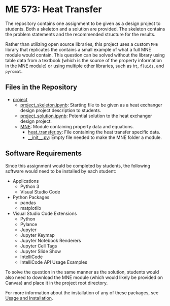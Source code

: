 # ME 573: Heat Transfer

The repository contains one assignment to be given as a design project to students. Both a skeleton and a solution are provided. The skeleton contains the problem statements and the recommended structure for the results. 

Rather than utilizing open source libraries, this project uses a custom `MNE` library that replicates the contains a small example of what a full MNE module would contain. This question can be solved without the library using table data from a textbook (which is the source of the property information in the MNE module) or using multiple other libraries, such as `ht`, `fluids`, and `pyromat`.

## Files in the Repository

* [project](../heat-transfer/project/)
  * [project_skeleton.ipynb](../heat-transfer/project/project_skeleton.ipynb): Starting file to be given as a heat exchanger design project description to students.
  * [project_solution.ipynb](../heat-transfer/project/project_solution.ipynb): Potential solution to the heat exchanger design project.
  * [MNE](../heat-transfer/project/MNE/): Module containing property data and equations.
    * [heat_transfer.py](../heat-transfer/project/MNE/heat_transfer.py): File containing the heat transfer specific data.
    * [\_\_init__.py](../heat-transfer/project/MNE/__init__.py): Empty file needed to make the MNE folder a module.

## Software Requirements

Since this assignment would be completed by students, the following software would need to be installed by each student:

* Applications
  * Python 3
  * Visual Studio Code
* Python Packages
  * pandas
  * matplotlib
* Visual Studio Code Extensions
  * Python
  * Pylance
  * Jupyter
  * Jupyter Keymap
  * Jupyter Notebook Renderers
  * Jupyter Cell Tags
  * Jupyter Slide Show
  * IntelliCode
  * IntelliCode API Usage Examples

To solve the question in the same manner as the solution, students would also need to download the MNE module (which would likely be provided on Canvas) and place it in the project root directory.

For more information about the installation of any of these packages, see [Usage and Installation](../usage-and-installation/).
